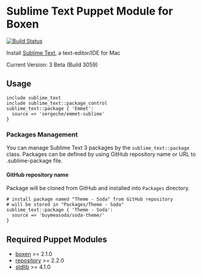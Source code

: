 # Sublime Text Puppet Module for Boxen

[![Build Status](https://travis-ci.org/boxen/puppet-sublime_text.png?branch=master)](https://travis-ci.org/boxen/puppet-sublime_text)

Install [Sublime Text](http://www.sublimetext.com), a text-editor/IDE for Mac

Current Version: 3 Beta (Build 3059)
## Usage

```puppet
include sublime_text
include sublime_text::package_control
sublime_text::package { 'Emmet':
  source => 'sergeche/emmet-sublime'
}
```

### Packages Management

You can manage Sublime Text 3 packages by the `sublime_text::package` class. Packages can be defined by using GitHub repository name or URL to .sublime-package file.

#### GitHub repository name

Package will be cloned from GitHub and installed into `Packages` directory.

```puppet
# install package named "Theme - Soda" from GitHub repository
# will be stored in "Packages/Theme - Soda"
sublime_text::package { 'Theme - Soda':
  source => 'buymeasoda/soda-theme/'
}
```


## Required Puppet Modules

* [boxen] >= 2.1.0
* [repository] >= 2.2.0
* [stdlib] >= 4.1.0


[boxen]: https://github.com/boxen/puppet-boxen
[repository]: https://github.com/boxen/puppet-repository
[stdlib]: https://github.com/puppetlabs/puppetlabs-stdlib
